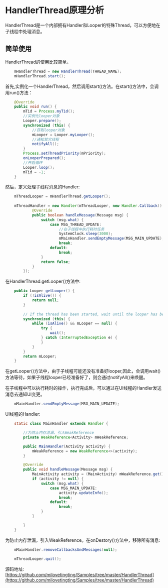 # HandlerThread原理分析

HandlerThread是一个内部拥有Handler和Looper的特殊Thread，可以方便地在子线程中处理消息。

## 简单使用

HandlerThread的使用比较简单。

```java
    mHandlerThread = new HandlerThread(THREAD_NAME);
    mHandlerThread.start();
```

首先,实例化一个HandlerThread，然后调用start()方法。在start()方法中，会调用run()方法：

```java
    @Override
    public void run() {
        mTid = Process.myTid();
		//实例化looper对象
        Looper.prepare();
        synchronized (this) {
			//获取looper对象
            mLooper = Looper.myLooper();
			//通知其它线程
            notifyAll();
        }
        Process.setThreadPriority(mPriority);
        onLooperPrepared();
		//开启循环
        Looper.loop();
        mTid = -1;
    }
```

然后，定义处理子线程消息的Handler:

```java
    mThreadLooper = mHandlerThread.getLooper();
	
	mThreadHandler = new Handler(mThreadLooper, new Handler.Callback() {
            @Override
            public boolean handleMessage(Message msg) {
                switch (msg.what) {
                    case MSG_THREAD_UPDATE:
                        //在子线程中执行耗时任务
                        SystemClock.sleep(3000);
                        mMainHandler.sendEmptyMessage(MSG_MAIN_UPDATE);
                        break;
                    default:
                        break;
                }
                return false;
            }
        });
```

在HandlerThread.getLooper()方法中:

```java
    public Looper getLooper() {
        if (!isAlive()) {
            return null;
        }
        
        // If the thread has been started, wait until the looper has been created.
        synchronized (this) {
            while (isAlive() && mLooper == null) {
                try {
                    wait();
                } catch (InterruptedException e) {
                }
            }
        }
        return mLooper;
    }
```

在getLooper()方法中，由于子线程可能还没有准备好looper,因此，会调用wait()方法等待，如果子线程looper已经准备好了，则会通过notifyAll()来唤醒。

在子线程中可以执行耗时的操作，执行完成后，可以通过在UI线程的Handler发送消息去通知UI变更。

```java
    mMainHandler.sendEmptyMessage(MSG_MAIN_UPDATE);
```

UI线程的Handler:

```java
    static class MainHandler extends Handler {

		//为防止内存泄漏，引入WeakReference
        private WeakReference<Activity> mWeakReference;

        public MainHandler(Activity activity) {
            mWeakReference = new WeakReference<>(activity);
        }

        @Override
        public void handleMessage(Message msg) {
            MainActivity activity = (MainActivity) mWeakReference.get();
            if (activity != null) {
                switch (msg.what) {
                    case MSG_MAIN_UPDATE:
                        activity.updateInfo();
                        break;
                    default:
                        break;
                }
            }

        }
    }
```

为防止内存泄漏，引入WeakReference。在onDestory()方法中，移除所有消息:

```java
    mMainHandler.removeCallbacksAndMessages(null);
	
	mThreadLooper.quit();
```

源码地址:[https://github.com/milovetingting/Samples/tree/master/HandlerThread](https://github.com/milovetingting/Samples/tree/master/HandlerThread)

